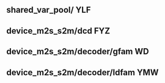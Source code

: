 

## shared_var_pool/    YLF
## device_m2s_s2m/dcd   FYZ
## device_m2s_s2m/decoder/gfam   WD
## device_m2s_s2m/decoder/ldfam   YMW
